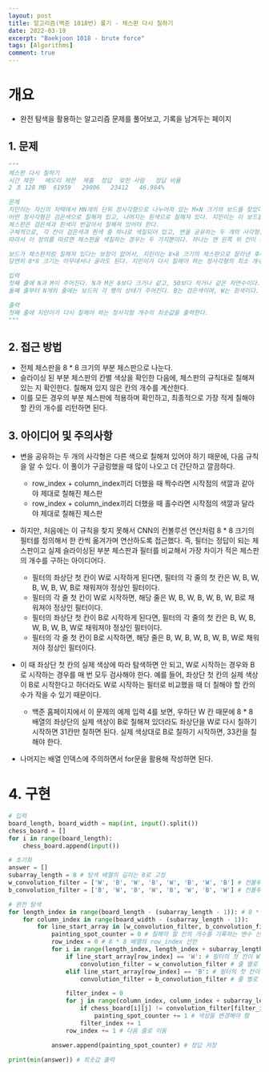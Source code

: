 ```yaml
---
layout: post
title: 알고리즘(백준 1018번) 풀기 - 체스판 다시 칠하기
date: 2022-03-19
excerpt: "Baekjoon 1018 - brute force"
tags: [Algorithms]
comment: true
---
```



# 개요
- 완전 탐색을 활용하는 알고리즘 문제를 풀어보고, 기록을 남겨두는 페이지


## 1. 문제

```python
"""
체스판 다시 칠하기
시간 제한	메모리 제한	제출	정답	맞힌 사람	정답 비율
2 초	128 MB	61959	29006	23412	46.984%

문제
지민이는 자신의 저택에서 MN개의 단위 정사각형으로 나누어져 있는 M×N 크기의 보드를 찾았다.
어떤 정사각형은 검은색으로 칠해져 있고, 나머지는 흰색으로 칠해져 있다. 지민이는 이 보드를 잘라서 8×8 크기의 체스판으로 만들려고 한다.
체스판은 검은색과 흰색이 번갈아서 칠해져 있어야 한다.
구체적으로, 각 칸이 검은색과 흰색 중 하나로 색칠되어 있고, 변을 공유하는 두 개의 사각형은 다른 색으로 칠해져 있어야 한다.
따라서 이 정의를 따르면 체스판을 색칠하는 경우는 두 가지뿐이다. 하나는 맨 왼쪽 위 칸이 흰색인 경우, 하나는 검은색인 경우이다.

보드가 체스판처럼 칠해져 있다는 보장이 없어서, 지민이는 8×8 크기의 체스판으로 잘라낸 후에 몇 개의 정사각형을 다시 칠해야겠다고 생각했다.
당연히 8*8 크기는 아무데서나 골라도 된다. 지민이가 다시 칠해야 하는 정사각형의 최소 개수를 구하는 프로그램을 작성하시오.

입력
첫째 줄에 N과 M이 주어진다. N과 M은 8보다 크거나 같고, 50보다 작거나 같은 자연수이다.
둘째 줄부터 N개의 줄에는 보드의 각 행의 상태가 주어진다. B는 검은색이며, W는 흰색이다.

출력
첫째 줄에 지민이가 다시 칠해야 하는 정사각형 개수의 최솟값을 출력한다.
"""
```


## 2. 접근 방법
- 전체 체스판을 8 * 8 크기의 부분 체스판으로 나눈다.
- 슬라이싱 된 부분 체스판의 칸별 색상을 확인한 다음에, 체스판의 규칙대로 칠해져 있는 지 확인한다. 칠해져 있지 않은 칸의 개수를 계산한다.
- 이를 모든 경우의 부분 체스판에 적용하며 확인하고, 최종적으로 가장 적게 칠해야 할 칸의 개수를 리턴하면 된다.


## 3. 아이디어 및 주의사항
- 변을 공유하는 두 개의 사각형은 다른 색으로 칠해져 있어야 하기 때문에, 다음 규칙을 알 수 있다. 이 풀이가 구글링했을 때 많이 나오고 더 간단하고 깔끔하다.
	- row_index + column_index끼리 더했을 때 짝수라면 시작점의 색깔과 같아야 제대로 칠해진 체스판
	- row_index + column_index끼리 더했을 때 홀수라면 시작점의 색깔과 달라야 제대로 칠해진 체스판


- 하지만, 처음에는 이 규칙을 찾지 못해서 CNN의 컨볼루션 연산처럼 8 * 8 크기의 필터를 정의해서 한 칸씩 옮겨가며 연산하도록 접근했다. 즉, 필터는 정답이 되는 체스판이고 실제 슬라이싱된 부분 체스판과 필터를 비교해서 가장 차이가 적은 체스판의 개수를 구하는 아이디어다.
	- 필터의 좌상단 첫 칸이 W로 시작하게 된다면, 필터의 각 줄의 첫 칸은 W, B, W, B, W, B, W, B로 채워져야 정상인 필터이다.
	- 필터의 각 줄 첫 칸이 W로 시작하면, 해당 줄은 W, B, W, B, W, B, W, B로 채워져야 정상인 필터이다.
	- 필터의 좌상단 첫 칸이 B로 시작하게 된다면, 필터의 각 줄의 첫 칸은 B, W, B, W, B, W, B, W로 채워져야 정상인 필터이다.
	- 필터의 각 줄 첫 칸이 B로 시작하면, 해당 줄은 B, W, B, W, B, W, B, W로 채워져야 정상인 필터이다.


- 이 때 좌상단 첫 칸의 실제 색상에 따라 탐색하면 안 되고, W로 시작하는 경우와 B로 시작하는 경우를 매 번 모두 검사해야 한다. 예를 들어, 좌상단 첫 칸의 실제 색상이 B로 시작한다고 하더라도 W로 시작하는 필터로 비교했을 때 더 칠해야 할 칸의 수가 작을 수 있기 때문이다.
	- 백준 홈페이지에서 이 문제의 예제 입력 4를 보면, 우하단 W 칸 때문에 8 * 8 배열의 좌상단의 실제 색상이 B로 칠해져 있더라도 좌상단을 W로 다시 칠하기 시작하면 31칸만 칠하면 된다. 실제 색상대로 B로 칠하기 시작하면, 33칸을 칠해야 한다.


- 나머지는 배열 인덱스에 주의하면서 for문을 활용해 작성하면 된다.

# 4. 구현


```python
# 입력
board_length, board_width = map(int, input().split())
chess_board = []
for i in range(board_length):
    chess_board.append(input())

# 초기화
answer = []
subarray_length = 8 # 탐색 배열의 길이는 8로 고정
w_convolution_filter = ['W', 'B', 'W', 'B', 'W', 'B', 'W', 'B'] # 컨볼루션 연산처럼 사용할 수 있는 필터. W로 시작되는 줄에 사용
b_convolution_filter = ['B', 'W', 'B', 'W', 'B', 'W', 'B', 'W'] # 컨볼루션 연산처럼 사용할 수 있는 필터. B로 시작되는 줄에 사용

# 완전 탐색
for length_index in range(board_length - (subarray_length - 1)): # 8 * 8 배열로 슬라이싱 할 수 있는 공간을 탐색
    for column_index in range(board_width - (subarray_length - 1)):
        for line_start_array in [w_convolution_filter, b_convolution_filter]: # 좌상단 첫 칸을 W로 칠하기 시작할 때와 B로 칠하기 시작할 때의 개수 비교.
            painting_spot_counter = 0 # 칠해야 할 칸의 개수를 기록하는 변수 선언
            row_index = 0 # 8 * 8 배열의 row_index 선언
            for i in range(length_index, length_index + subarray_length): # 한 줄씩 순회
                if line_start_array[row_index] == 'W': # 필터의 첫 칸이 W로 시작하는 경우
                    convolution_filter = w_convolution_filter # 줄 별로 적용하는 필터는 W로 시작하는 필터
                elif line_start_array[row_index] == 'B': # 필터의 첫 칸이 B로 시작하는 경우
                    convolution_filter = b_convolution_filter # 줄 별로 적용하는 필터는 B로 시작하는 필터

                filter_index = 0
                for j in range(column_index, column_index + subarray_length): # 한 칸씩 순회
                    if chess_board[i][j] != convolution_filter[filter_index]: # 체스칸의 실제 색상과 필터의 색상과 다른 경우
                        painting_spot_counter += 1 # 색상을 변경해야 함
                    filter_index += 1
                row_index += 1 # 다음 줄로 이동

            answer.append(painting_spot_counter) # 정답 저장

print(min(answer)) # 최솟값 출력
```
